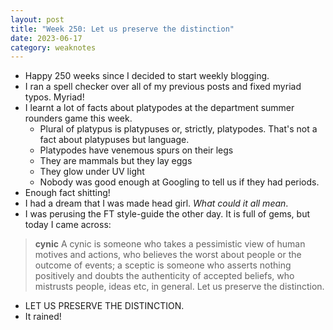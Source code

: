 ```yaml
---
layout: post
title: "Week 250: Let us preserve the distinction"
date: 2023-06-17
category: weaknotes
---
```

* Happy 250 weeks since I decided to start weekly blogging.
* I ran a spell checker over all of my previous posts and fixed myriad typos. Myriad!
* I learnt a lot of facts about platypodes at the department summer rounders game this week.
  * Plural of platypus is platypuses or, strictly, platypodes. That's not a fact about platypuses but language.
  * Platypodes have venemous spurs on their legs
  * They are mammals but they lay eggs
  * They glow under UV light
  * Nobody was good enough at Googling to tell us if they had periods.
* Enough fact shitting!
* I had a dream that I was made head girl. _What could it all mean_.
* I was perusing the FT style-guide the other day. It is full of gems, but today I came across:
> **cynic**
  A cynic is someone who takes a pessimistic view of human motives and actions, who believes the worst about people or the outcome of events; a sceptic is someone who asserts nothing positively and doubts the authenticity of accepted beliefs, who mistrusts people, ideas etc, in general. Let us preserve the distinction.

* LET US PRESERVE THE DISTINCTION.
* It rained!
